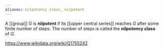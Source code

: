 ```yaml
---
aliases: nilpotency class, nilpotent
---
```

A [[group]] $G$ is **nilpotent** if its [[upper central series]] reaches $G$ after some finite number of steps. The number of steps is called the **nilpotency class** of $G$.

https://www.wikidata.org/wiki/Q1755242
